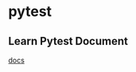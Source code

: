 # pytest

## Learn Pytest Document

[docs](https://learning-pytest.readthedocs.io/zh/latest/doc/intro/getting-started.html)
